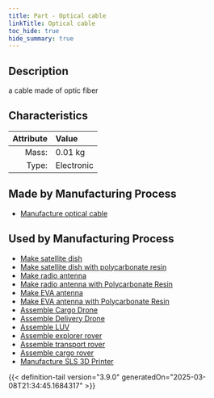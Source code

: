 ```yaml
---
title: Part - Optical cable
linkTitle: Optical cable
toc_hide: true
hide_summary: true
---
```

<!-- This is generated by the MarsSim HelpGenertor, do not edit. -->

## Description
a cable made of optic fiber

## Characteristics

| Attribute      | Value |
|--------:|:------|
|Mass:|0.01 kg|
|Type:|Electronic|

## Made by Manufacturing Process

- [Manufacture optical cable](/docs/definitions/process/manufacture-optical-cable)

## Used by Manufacturing Process

- [Make satellite dish](/docs/definitions/process/make-satellite-dish)
- [Make satellite dish with polycarbonate resin](/docs/definitions/process/make-satellite-dish-with-polycarbonate-resin)
- [Make radio antenna](/docs/definitions/process/make-radio-antenna)
- [Make radio antenna with Polycarbonate Resin](/docs/definitions/process/make-radio-antenna-with-polycarbonate-resin)
- [Make EVA antenna](/docs/definitions/process/make-eva-antenna)
- [Make EVA antenna with Polycarbonate Resin](/docs/definitions/process/make-eva-antenna-with-polycarbonate-resin)
- [Assemble Cargo Drone](/docs/definitions/process/assemble-cargo-drone)
- [Assemble Delivery Drone](/docs/definitions/process/assemble-delivery-drone)
- [Assemble LUV](/docs/definitions/process/assemble-luv)
- [Assemble explorer rover](/docs/definitions/process/assemble-explorer-rover)
- [Assemble transport rover](/docs/definitions/process/assemble-transport-rover)
- [Assemble cargo rover](/docs/definitions/process/assemble-cargo-rover)
- [Manufacture SLS 3D Printer](/docs/definitions/process/manufacture-sls-3d-printer)



{{< definition-tail version="3.9.0" generatedOn="2025-03-08T21:34:45.1684317" >}}



